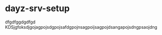 dayz-srv-setup
==============
dfgdfggdgdfgd
KDSjgfoksdjgojagpojsdgpojsafdgpojnsagpoijsagpojdsangapojsdngpsaojdng
